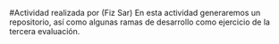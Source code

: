 #Actividad realizada por (Fiz Sar)
En esta actividad generaremos un repositorio, así como algunas ramas de desarrollo como ejercicio de la tercera evaluación.
